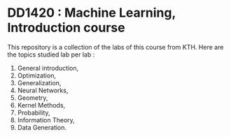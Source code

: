 # DD1420 : Machine Learning, Introduction course
This repository is a collection of the labs of this course from KTH. Here are the topics studied lab per lab :

1. General introduction,
2. Optimization,
3. Generalization,
4. Neural Networks,
5. Geometry,
6. Kernel Methods,
7. Probability,
8. Information Theory,
9. Data Generation.

